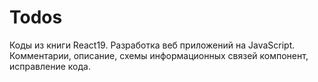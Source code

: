 # Todos
 Коды из книги React19. Разработка веб приложений на JavaScript.
 Комментарии, описание, схемы информационных связей компонент, исправление кода.
